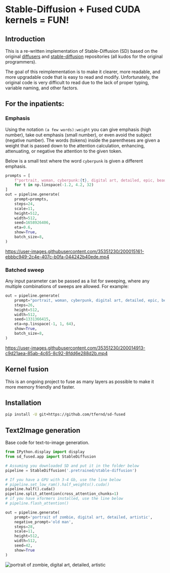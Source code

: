 # Stable-Diffusion + Fused CUDA kernels = FUN!

## Introduction

This is a re-written implementation of Stable-Diffusion (SD) based on the original [diffusers](https://github.com/huggingface/diffusers) and [stable-diffusion](https://github.com/CompVis/stable-diffusion) repositories (all kudos for the original programmers).

The goal of this reimplementation is to make it clearer, more readable, and more upgradable code that is easy to read and modify.
Unfortunately, the original code is very difficult to read due to the lack of proper typing, variable naming, and other factors.

## For the inpatients:

### Emphasis

Using the notation `(a few words):weight` you can give emphasis (high number), take out emphasis (small number), or even avoid the subject (negative number).
The words (tokens) inside the parentheses are given a weight that is passed down to the attention calculation, enhancing, attenuating, or negative the attention to the given token.

Below is a small test where the word `cyberpunk` is given a different emphasis.

```python
prompts = [
    f"portrait, woman, cyberpunk:{t}, digital art, detailed, epic, beautiful"
    for t in np.linspace(-1.2, 4.2, 32)
]
out = pipeline.generate(
    prompt=prompts,
    steps=24,
    scale=11,
    height=512,
    width=512,
    seed=1658926406,
    eta=0.6,
    show=True,
    batch_size=8,
)
```

https://user-images.githubusercontent.com/35351230/200015161-ebbbc949-2c4e-407c-b0fa-044242b40ede.mp4

### Batched sweep

Any input parameter can be passed as a list for sweeping, where any multiple combinations of sweeps are allowed.
For example:

```python
out = pipeline.generate(
    prompt="portrait, woman, cyberpunk, digital art, detailed, epic, beautiful",
    steps=26,
    height=512,
    width=512,
    seed=1331366415,
    eta=np.linspace(-1, 1, 64),
    show=True,
    batch_size=8,
)
```

https://user-images.githubusercontent.com/35351230/200014913-c9d21aea-85ab-4c65-8c92-8fdd6e288d2b.mp4


## Kernel fusion

This is an ongoing project to fuse as many layers as possible to make it more memory friendly and faster.

## Installation

```bash
pip install -U git+https://github.com/tfernd/sd-fused
```

## Text2Image generation

Base code for text-to-image generation.

```python
from IPython.display import display
from sd_fused.app import StableDiffusion

# Assuming you downloaded SD and put it in the folder below
pipeline = StableDiffusion('.pretrained/stable-diffusion')

# If you have a GPU with 3-4 Gb, use the line below
# pipeline.set_low_ram().half_weights().cuda()
pipeline.half().cuda()
pipeline.split_attention(cross_attention_chunks=1)
# if you have xformers installed, use the line below
# pipeline.flash_attention()

out = pipeline.generate(
    prompt='portrait of zombie, digital art, detailed, artistic',
    negative_prompt='old man',
    steps=28,
    scale=11,
    height=512,
    width=512,
    seed=42,
    show=True
)
```

![portrait of zombie, digital art, detailed, artistic](assets/text2img.png)


<!-- ## TODO list -->
